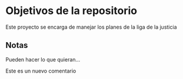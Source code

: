 # Objetivos de la repositorio

Este proyecto se encarga de manejar los planes de la liga de la justicia


## Notas
Pueden hacer lo que quieran...

Este es un nuevo comentario
